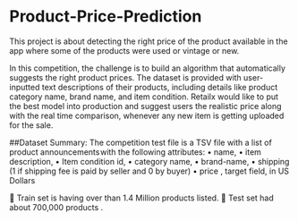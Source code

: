 # Product-Price-Prediction
This project is about detecting the right price of the product available in the app where some of the products were used or vintage or new.

In this competition, the challenge is to build an algorithm that automatically suggests the right product prices. The dataset is provided with user-inputted text descriptions of their products, including details like product category name, brand name, and item condition.
Retailx would like to put the best model into production and suggest users the realistic price along with the real time comparison, whenever any new item is getting uploaded for the sale.

##Dataset Summary:
The competition test file is a TSV file with a list of product announcements with the following attributes: 
  •	name, 
  •	item description, 
  •	Item condition id, 
  •	category name, 
  •	brand-name, 
  •	shipping (1 if shipping fee is paid by seller and 0 by buyer)
  •	price , target field, in US Dollars

	Train set is having over than 1.4 Million products listed.
	Test set had about 700,000 products .
